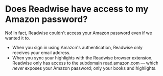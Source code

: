# Does Readwise have access to my Amazon password?

No! In fact, Readwise couldn't access your Amazon password even if we wanted it to.

* When you sign in using Amazon's authentication, Readwise only receives your email address.
* When you sync your highlights with the Readwise browser extension, Readwise only has access to the subdomain read.amazon.com — which _never_ exposes your Amazon password; only your books and highlights.
